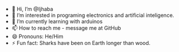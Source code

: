 - 👋 Hi, I’m @Ijhaba
- 👀 I’m interested in programing electronics and artificial inteligence.
- 🌱 I’m currently learning with arduinos
- 📫 How to reach me - message me at GitHub
- 😄 Pronouns: He/Him
- ⚡ Fun fact: Sharks have been on Earth longer than wood.

<!---
Ijhaba/Ijhaba is a ✨ special ✨ repository because its `README.md` (this file) appears on your GitHub profile.
You can click the Preview link to take a look at your changes.
--->
